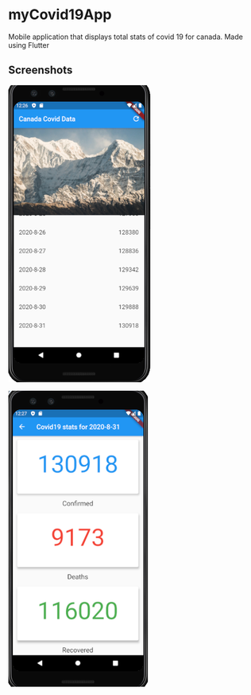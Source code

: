 # myCovid19App
Mobile application that displays total stats of covid 19 for canada.
Made using Flutter

## Screenshots 

![imageOne](images/ss1.PNG)

![imageTwo](images/ss2.PNG)


